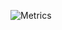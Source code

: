 ![Metrics](https://metrics.lecoq.io/kemilbeltre?template=classic&base.activity=0&base.community=0&base.repositories=0&base.metadata=0&languages=1&isocalendar=1&notable=1&isocalendar.duration=half-year&languages.limit=8&languages.colors=github&languages.threshold=0%25&notable.repositories=false&config.timezone=Europe%2FLondon)
